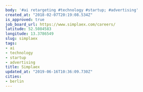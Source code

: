 ```yaml
---
body: '#ai retargeting #technology #startup; #advertising'
created_at: "2018-02-07T20:19:08.534Z"
is_approved: true
job_board_url: https://www.simplaex.com/careers/
latitude: 52.5084583
longitude: 13.3786549
slug: simplaex
tags:
- ai
- technology
- startup
- advertising
title: Simplaex
updated_at: "2019-06-16T10:36:09.730Z"
cities:
- berlin
---
```

